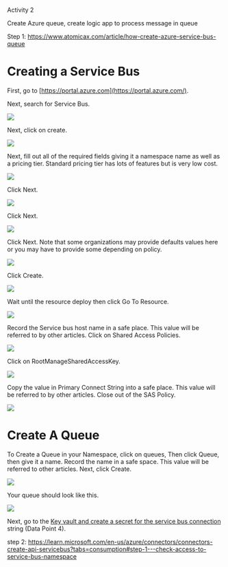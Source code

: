 Activity 2

Create Azure queue, create logic app to process message in queue


Step 1: https://www.atomicax.com/article/how-create-azure-service-bus-queue

Creating a Service Bus
======================

First, go to [https://portal.azure.com](https://portal.azure.com/).

Next, search for Service Bus.

[![](sites/default/files/2023-01-21_21-09-23.png)](sites/default/files/2023-01-21_21-09-23.png)

Next, click on create.

[![](sites/default/files/2023-01-21_21-09-35.png)](sites/default/files/2023-01-21_21-09-35.png)

Next, fill out all of the required fields giving it a namespace name as well as a pricing tier. Standard pricing tier has lots of features but is very low cost.

[![](sites/default/files/2023-01-21_21-11-44.png)](sites/default/files/2023-01-21_21-11-44.png)

Click Next.

[![](sites/default/files/2023-01-21_21-12-03.png)](sites/default/files/2023-01-21_21-12-03.png)

Click Next.

[![](sites/default/files/2023-01-21_21-12-12.png)](sites/default/files/2023-01-21_21-12-12.png)

Click Next. Note that some organizations may provide defaults values here or you may have to provide some depending on policy.

[![](sites/default/files/2023-01-21_21-12-20.png)](sites/default/files/2023-01-21_21-12-20.png)

Click Create.

[![](sites/default/files/2023-01-21_21-12-33.png)](sites/default/files/2023-01-21_21-12-33.png)

Wait until the resource deploy then click Go To Resource.

[![](sites/default/files/2023-01-21_21-16-43.png)](sites/default/files/2023-01-21_21-16-43.png)

Record the Service bus host name in a safe place. This value will be referred to by other articles. Click on Shared Access Policies.

[![](sites/default/files/2023-01-21_21-17-00.png)](sites/default/files/2023-01-21_21-17-00.png)

Click on RootManageSharedAccessKey.

[![](sites/default/files/2023-01-21_21-29-56.png)](sites/default/files/2023-01-21_21-29-56.png)

Copy the value in Primary Connect String into a safe place. This value will be referred to by other articles. Close out of the SAS Policy.

[![](sites/default/files/2023-01-21_21-30-08.png)](sites/default/files/2023-01-21_21-30-08.png)

Create A Queue
==============

To Create a Queue in your Namespace, click on queues, Then click Queue, then give it a name. Record the name in a safe space. This value will be referred to other articles. Next, click Create.

[![](sites/default/files/2023-01-21_21-25-32.png)](sites/default/files/2023-01-21_21-25-32.png)

Your queue should look like this.

[![](sites/default/files/2023-01-26_21-31-12.png)](sites/default/files/2023-01-26_21-31-12.png)

Next, go to the [Key vault and create a secret for the service bus connection](https://www.atomicax.com/article/how-create-azure-key-vault-fo) string (Data Point 4).

step 2: https://learn.microsoft.com/en-us/azure/connectors/connectors-create-api-servicebus?tabs=consumption#step-1---check-access-to-service-bus-namespace
